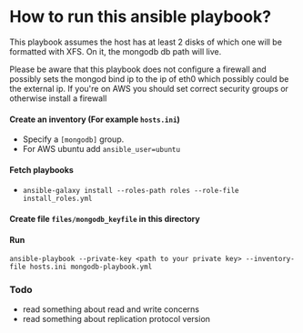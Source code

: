 # How to run this ansible playbook?

This playbook assumes the host has at least 2 disks of which one will be formatted with XFS. On it, the mongodb db path will live.

Please be aware that this playbook does not configure a firewall and possibly sets the mongod bind ip to the ip of eth0 which possibly could be the external ip. If you're on AWS you should set correct security groups or otherwise install a firewall

#### Create an inventory (For example `hosts.ini`)
- Specify a `[mongodb]` group.
- For AWS ubuntu add `ansible_user=ubuntu`

#### Fetch playbooks
- `ansible-galaxy install --roles-path roles --role-file install_roles.yml`

#### Create file `files/mongodb_keyfile` in this directory

#### Run
`ansible-playbook --private-key <path to your private key> --inventory-file hosts.ini mongodb-playbook.yml`

### Todo
- read something about read and write concerns
- read something about replication protocol version

